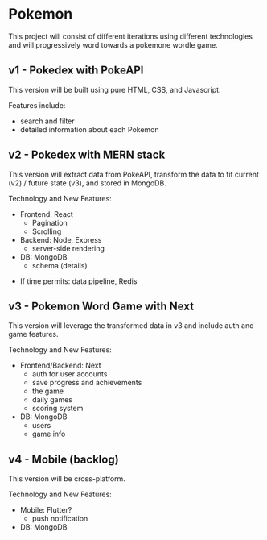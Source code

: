 # Pokemon

This project will consist of different iterations using different technologies and will progressively word towards a pokemone wordle game.

## v1 - Pokedex with PokeAPI

This version will be built using pure HTML, CSS, and Javascript.

Features include:

- search and filter
- detailed information about each Pokemon

## v2 - Pokedex with MERN stack

This version will extract data from PokeAPI, transform the data to fit current (v2) / future state (v3), and stored in MongoDB.

Technology and New Features:

- Frontend: React
  - Pagination
  - Scrolling
- Backend: Node, Express
  - server-side rendering
- DB: MongoDB
  - schema (details)

* If time permits: data pipeline, Redis

## v3 - Pokemon Word Game with Next

This version will leverage the transformed data in v3 and include auth and game features.

Technology and New Features:

- Frontend/Backend: Next
  - auth for user accounts
  - save progress and achievements
  - the game
  - daily games
  - scoring system
- DB: MongoDB
  - users
  - game info

## v4 - Mobile (backlog)

This version will be cross-platform.

Technology and New Features:

- Mobile: Flutter?
  - push notification
- DB: MongoDB
